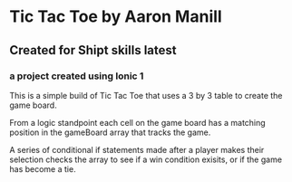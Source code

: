 # Tic Tac Toe by Aaron Manill

## Created for Shipt skills latest

### a project created using Ionic 1

This is a simple build of Tic Tac Toe that uses a 3 by 3 table to create the game board.

From a logic standpoint each cell on the game board has a matching position in the gameBoard array that tracks the game.

A series of conditional if statements made after a player makes their selection checks the array to see if a win condition exisits, or if the game has become a tie.
